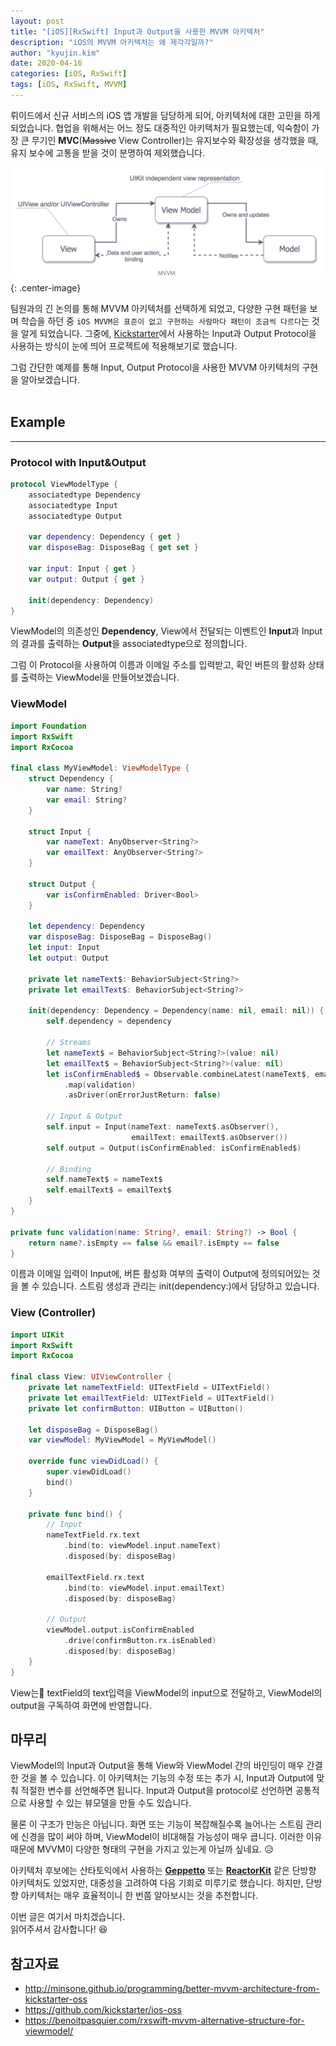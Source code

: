 ```yaml
---
layout: post
title: "[iOS][RxSwift] Input과 Output을 사용한 MVVM 아키텍처"
description: "iOS의 MVVM 아키텍처는 왜 제각각일까?"
author: "kyujin.kim"
date: 2020-04-16
categories: [iOS, RxSwift]
tags: [iOS, RxSwift, MVVM]
---
```


뤼이드에서 신규 서비스의 iOS 앱 개발을 담당하게 되어, 아키텍처에 대한 고민을 하게 되었습니다. 협업을 위해서는 어느 정도 대중적인 아키텍처가 필요했는데, 익숙함이 가장 큰 무기인 **MVC**(~~Massive~~ View Controller)는 유지보수와 확장성을 생각했을 때, 유지 보수에 고통을 받을 것이 분명하여 제외했습니다.

![mvvm](/assets/images/mvvm/mvvm.jpeg){: .center-image}

팀원과의 긴 논의를 통해 MVVM 아키텍처를 선택하게 되었고, 다양한 구현 패턴을 보며 학습을 하던 중 `iOS MVVM은 표준이 없고 구현하는 사람마다 패턴이 조금씩 다르다`는 것을 알게 되었습니다. 그중에, [Kickstarter](https://github.com/kickstarter/ios-oss)에서 사용하는 Input과 Output Protocol을 사용하는 방식이 눈에 띄어 프로젝트에 적용해보기로 했습니다.

그럼 간단한 예제를 통해 Input, Output Protocol을 사용한 MVVM 아키텍처의 구현을 알아보겠습니다.  
<br/>

## Example
---
### Protocol with Input&Output
```swift
protocol ViewModelType {
    associatedtype Dependency
    associatedtype Input
    associatedtype Output

    var dependency: Dependency { get }
    var disposeBag: DisposeBag { get set }
    
    var input: Input { get }
    var output: Output { get }
    
    init(dependency: Dependency)
}
```

ViewModel의 의존성인 **Dependency**, View에서 전달되는 이벤트인 **Input**과 Input의 결과를 출력하는 **Output**을 associatedtype으로 정의합니다.

그럼 이 Protocol을 사용하여 이름과 이메일 주소를 입력받고, 확인 버튼의 활성화 상태를 출력하는 ViewModel을 만들어보겠습니다.

### ViewModel
```swift
import Foundation
import RxSwift
import RxCocoa

final class MyViewModel: ViewModelType {
    struct Dependency {
        var name: String?
        var email: String?
    }

    struct Input {
        var nameText: AnyObserver<String?>
        var emailText: AnyObserver<String?>
    }

    struct Output {
        var isConfirmEnabled: Driver<Bool>
    }

    let dependency: Dependency
    var disposeBag: DisposeBag = DisposeBag()
    let input: Input
    let output: Output

    private let nameText$: BehaviorSubject<String?>
    private let emailText$: BehaviorSubject<String?>

    init(dependency: Dependency = Dependency(name: nil, email: nil)) {
        self.dependency = dependency

        // Streams
        let nameText$ = BehaviorSubject<String?>(value: nil)
        let emailText$ = BehaviorSubject<String?>(value: nil)
        let isConfirmEnabled$ = Observable.combineLatest(nameText$, emailText$)
            .map(validation)
            .asDriver(onErrorJustReturn: false)

        // Input & Output
        self.input = Input(nameText: nameText$.asObserver(),
                           emailText: emailText$.asObserver())
        self.output = Output(isConfirmEnabled: isConfirmEnabled$)

        // Binding
        self.nameText$ = nameText$
        self.emailText$ = emailText$
    }
}

private func validation(name: String?, email: String?) -> Bool {
    return name?.isEmpty == false && email?.isEmpty == false
}
```

이름과 이메일 입력이 Input에, 버튼 활성화 여부의 출력이 Output에 정의되어있는 것을 볼 수 있습니다. 스트림 생성과 관리는 init(dependency:)에서 담당하고 있습니다.

### View (Controller)
```swift
import UIKit
import RxSwift
import RxCocoa

final class View: UIViewController {
    private let nameTextField: UITextField = UITextField()
    private let emailTextField: UITextField = UITextField()
    private let confirmButton: UIButton = UIButton()
    
    let disposeBag = DisposeBag()
    var viewModel: MyViewModel = MyViewModel()

    override func viewDidLoad() {
        super.viewDidLoad()
        bind()
    }

    private func bind() {
        // Input
        nameTextField.rx.text
            .bind(to: viewModel.input.nameText)
            .disposed(by: disposeBag)

        emailTextField.rx.text
            .bind(to: viewModel.input.emailText)
            .disposed(by: disposeBag)

        // Output
        viewModel.output.isConfirmEnabled
            .drive(confirmButton.rx.isEnabled)
            .disposed(by: disposeBag)
    }
}
```

View는 textField의 text입력을 ViewModel의 input으로 전달하고, ViewModel의 output을 구독하여 화면에 반영합니다.

## 마무리
ViewModel의 Input과 Output을 통해 View와 ViewModel 간의 바인딩이 매우 간결한 것을 볼 수 있습니다. 이 아키텍처는 기능의 수정 또는 추가 시, Input과 Output에 맞춰 적절한 변수를 선언해주면 됩니다. Input과 Output을 protocol로 선언하면 공통적으로 사용할 수 있는 뷰모델을 만들 수도 있습니다.

물론 이 구조가 만능은 아닙니다. 화면 또는 기능이 복잡해질수록 늘어나는 스트림 관리에 신경을 많이 써야 하며, ViewModel이 비대해질 가능성이 매우 큽니다. 이러한 이유 때문에 MVVM이 다양한 형태의 구현을 가지고 있는게 아닐까 싶네요. 😥

아키텍처 후보에는 산타토익에서 사용하는 [**Geppetto**](https://github.com/geppetto-ios/Geppetto) 또는 [**ReactorKit**](https://github.com/ReactorKit/ReactorKit) 같은 단방향 아키텍처도 있었지만, 대중성을 고려하여 다음 기회로 미루기로 했습니다. 하지만, 단방향 아키텍처는 매우 효율적이니 한 번쯤 알아보시는 것을 추천합니다.

이번 글은 여기서 마치겠습니다.  
읽어주셔서 감사합니다! 😆

## 참고자료
- http://minsone.github.io/programming/better-mvvm-architecture-from-kickstarter-oss
- https://github.com/kickstarter/ios-oss
- https://benoitpasquier.com/rxswift-mvvm-alternative-structure-for-viewmodel/